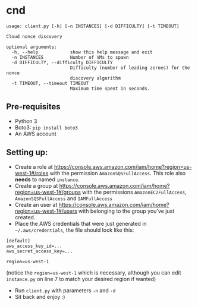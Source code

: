 # cnd

```
usage: client.py [-h] [-n INSTANCES] [-d DIFFICULTY] [-t TIMEOUT]

Cloud nonce discovery

optional arguments:
  -h, --help            show this help message and exit
  -n INSTANCES          Number of VMs to spawn
  -d DIFFICULTY, --difficulty DIFFICULTY
                        Difficulty (number of leading zeroes) for the nonce
                        discovery algorithm
  -t TIMEOUT, --timeout TIMEOUT
                        Maximum time spent in seconds.
```

## Pre-requisites
* Python 3
* Boto3: `pip install boto3`
* An AWS account

## Setting up:
* Create a role at https://console.aws.amazon.com/iam/home?region=us-west-1#/roles with the permission `AmazonSQSFullAccess`. This role also __needs__ to named `instance`.
* Create a group at https://console.aws.amazon.com/iam/home?region=us-west-1#/groups with the permissions `AmazonEC2FullAccess`, `AmazonSQSFullAccess` and `IAMFullAccess`
* Create an user at https://console.aws.amazon.com/iam/home?region=us-west-1#/users with belonging to the group you've just created.
* Place the AWS credentials that were just generated in `~/.aws/credentials`, the file should look like this:

```
[default]
aws_access_key_id=...
aws_secret_access_key=...

region=us-west-1
```
(notice the `region=us-west-1` which is necessary, although you can edit `instance.py` on line 7 to match your desired region if wanted)

* Run `client.py` with parameters `-n` and `-d`
* Sit back and enjoy :)
